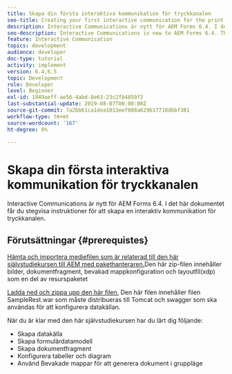 ```yaml
---
title: Skapa din första interaktiva kommunikation för tryckkanalen
seo-title: Creating your first interactive communication for the print channel
description: Interactive Communications är nytt för AEM Forms 6.4. I det här dokumentet får du stegvisa instruktioner för att skapa en interaktiv kommunikation för tryckkanalen.
seo-description: Interactive Communications is new to AEM Forms 6.4. This document will walk you through the steps needed to create an interactive communication for the print channel.
feature: Interactive Communication
topics: development
audience: developer
doc-type: tutorial
activity: implement
version: 6.4,6.5
topic: Development
role: Developer
level: Beginner
exl-id: 1949aeff-ae56-4abd-8e63-23c2fb4859f2
last-substantial-update: 2019-08-07T00:00:00Z
source-git-commit: 7a2bb61ca1dea1013eef088a629b17718dbbf381
workflow-type: tm+mt
source-wordcount: '167'
ht-degree: 0%

---
```


# Skapa din första interaktiva kommunikation för tryckkanalen

Interactive Communications är nytt för AEM Forms 6.4. I det här dokumentet får du stegvisa instruktioner för att skapa en interaktiv kommunikation för tryckkanalen.

## Förutsättningar {#prerequistes}

[Hämta och importera mediefilen som är relaterad till den här självstudiekursen till AEM med pakethanteraren.](assets/gettingstartedassets.zip)Den här zip-filen innehåller bilder, dokumentfragment, bevakad mappkonfiguration och layoutfil(xdp) som en del av resurspaketet

[Ladda ned och zippa upp den här filen.](assets/warfileandswaggerfile.zip) Den här filen innehåller filen SampleRest.war som måste distribueras till Tomcat och swagger som ska användas för att konfigurera datakällan.

När du är klar med den här självstudiekursen har du lärt dig följande:

* Skapa datakälla
* Skapa formulärdatamodell
* Skapa dokumentfragment
* Konfigurera tabeller och diagram
* Använd Bevakade mappar för att generera dokument i gruppläge
